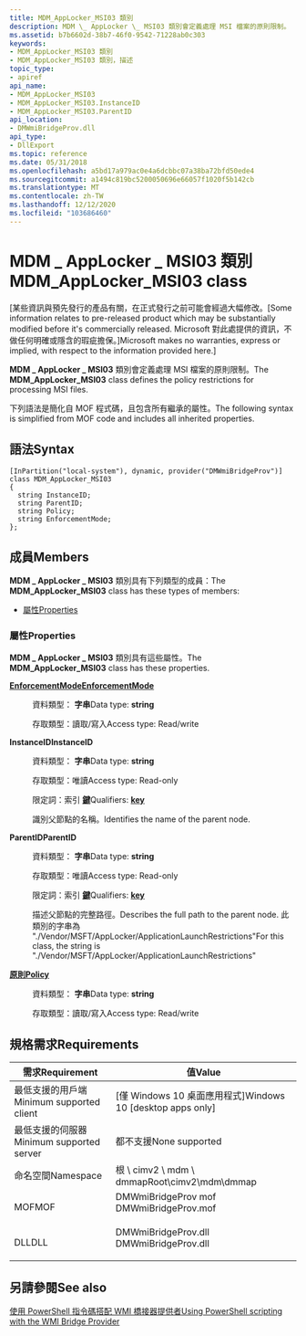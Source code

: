 ```yaml
---
title: MDM_AppLocker_MSI03 類別
description: MDM \_ AppLocker \_ MSI03 類別會定義處理 MSI 檔案的原則限制。
ms.assetid: b7b6602d-38b7-46f0-9542-71228ab0c303
keywords:
- MDM_AppLocker_MSI03 類別
- MDM_AppLocker_MSI03 類別，描述
topic_type:
- apiref
api_name:
- MDM_AppLocker_MSI03
- MDM_AppLocker_MSI03.InstanceID
- MDM_AppLocker_MSI03.ParentID
api_location:
- DMWmiBridgeProv.dll
api_type:
- DllExport
ms.topic: reference
ms.date: 05/31/2018
ms.openlocfilehash: a5bd17a979ac0e4a6dcbbc07a38ba72bfd50ede4
ms.sourcegitcommit: a1494c819bc5200050696e66057f1020f5b142cb
ms.translationtype: MT
ms.contentlocale: zh-TW
ms.lasthandoff: 12/12/2020
ms.locfileid: "103686460"
---
```

# <a name="mdm_applocker_msi03-class"></a><span data-ttu-id="0ac03-105">MDM \_ AppLocker \_ MSI03 類別</span><span class="sxs-lookup"><span data-stu-id="0ac03-105">MDM\_AppLocker\_MSI03 class</span></span>

<span data-ttu-id="0ac03-106">\[某些資訊與預先發行的產品有關，在正式發行之前可能會經過大幅修改。</span><span class="sxs-lookup"><span data-stu-id="0ac03-106">\[Some information relates to pre-released product which may be substantially modified before it's commercially released.</span></span> <span data-ttu-id="0ac03-107">Microsoft 對此處提供的資訊，不做任何明確或隱含的瑕疵擔保。\]</span><span class="sxs-lookup"><span data-stu-id="0ac03-107">Microsoft makes no warranties, express or implied, with respect to the information provided here.\]</span></span>

<span data-ttu-id="0ac03-108">**MDM \_ AppLocker \_ MSI03** 類別會定義處理 MSI 檔案的原則限制。</span><span class="sxs-lookup"><span data-stu-id="0ac03-108">The **MDM\_AppLocker\_MSI03** class defines the policy restrictions for processing MSI files.</span></span>

<span data-ttu-id="0ac03-109">下列語法是簡化自 MOF 程式碼，且包含所有繼承的屬性。</span><span class="sxs-lookup"><span data-stu-id="0ac03-109">The following syntax is simplified from MOF code and includes all inherited properties.</span></span>

## <a name="syntax"></a><span data-ttu-id="0ac03-110">語法</span><span class="sxs-lookup"><span data-stu-id="0ac03-110">Syntax</span></span>

``` syntax
[InPartition("local-system"), dynamic, provider("DMWmiBridgeProv")]
class MDM_AppLocker_MSI03
{
  string InstanceID;
  string ParentID;
  string Policy;
  string EnforcementMode;
};
```

## <a name="members"></a><span data-ttu-id="0ac03-111">成員</span><span class="sxs-lookup"><span data-stu-id="0ac03-111">Members</span></span>

<span data-ttu-id="0ac03-112">**MDM \_ AppLocker \_ MSI03** 類別具有下列類型的成員：</span><span class="sxs-lookup"><span data-stu-id="0ac03-112">The **MDM\_AppLocker\_MSI03** class has these types of members:</span></span>

-   [<span data-ttu-id="0ac03-113">屬性</span><span class="sxs-lookup"><span data-stu-id="0ac03-113">Properties</span></span>](#properties)

### <a name="properties"></a><span data-ttu-id="0ac03-114">屬性</span><span class="sxs-lookup"><span data-stu-id="0ac03-114">Properties</span></span>

<span data-ttu-id="0ac03-115">**MDM \_ AppLocker \_ MSI03** 類別具有這些屬性。</span><span class="sxs-lookup"><span data-stu-id="0ac03-115">The **MDM\_AppLocker\_MSI03** class has these properties.</span></span>

<dl> <dt>

[<span data-ttu-id="0ac03-116">**EnforcementMode**</span><span class="sxs-lookup"><span data-stu-id="0ac03-116">**EnforcementMode**</span></span>](/windows/client-management/mdm/applocker-csp)
</dt> <dd> <dl> <dt>

<span data-ttu-id="0ac03-117">資料類型： **字串**</span><span class="sxs-lookup"><span data-stu-id="0ac03-117">Data type: **string**</span></span>
</dt> <dt>

<span data-ttu-id="0ac03-118">存取類型：讀取/寫入</span><span class="sxs-lookup"><span data-stu-id="0ac03-118">Access type: Read/write</span></span>
</dt> </dl>

</dd> <dt>

<span data-ttu-id="0ac03-119">**InstanceID**</span><span class="sxs-lookup"><span data-stu-id="0ac03-119">**InstanceID**</span></span>
</dt> <dd> <dl> <dt>

<span data-ttu-id="0ac03-120">資料類型： **字串**</span><span class="sxs-lookup"><span data-stu-id="0ac03-120">Data type: **string**</span></span>
</dt> <dt>

<span data-ttu-id="0ac03-121">存取類型：唯讀</span><span class="sxs-lookup"><span data-stu-id="0ac03-121">Access type: Read-only</span></span>
</dt> <dt>

<span data-ttu-id="0ac03-122">限定詞：索引 [**鍵**](/windows/desktop/WmiSdk/key-qualifier)</span><span class="sxs-lookup"><span data-stu-id="0ac03-122">Qualifiers: [**key**](/windows/desktop/WmiSdk/key-qualifier)</span></span>
</dt> </dl>

<span data-ttu-id="0ac03-123">識別父節點的名稱。</span><span class="sxs-lookup"><span data-stu-id="0ac03-123">Identifies the name of the parent node.</span></span>

</dd> <dt>

<span data-ttu-id="0ac03-124">**ParentID**</span><span class="sxs-lookup"><span data-stu-id="0ac03-124">**ParentID**</span></span>
</dt> <dd> <dl> <dt>

<span data-ttu-id="0ac03-125">資料類型： **字串**</span><span class="sxs-lookup"><span data-stu-id="0ac03-125">Data type: **string**</span></span>
</dt> <dt>

<span data-ttu-id="0ac03-126">存取類型：唯讀</span><span class="sxs-lookup"><span data-stu-id="0ac03-126">Access type: Read-only</span></span>
</dt> <dt>

<span data-ttu-id="0ac03-127">限定詞：索引 [**鍵**](/windows/desktop/WmiSdk/key-qualifier)</span><span class="sxs-lookup"><span data-stu-id="0ac03-127">Qualifiers: [**key**](/windows/desktop/WmiSdk/key-qualifier)</span></span>
</dt> </dl>

<span data-ttu-id="0ac03-128">描述父節點的完整路徑。</span><span class="sxs-lookup"><span data-stu-id="0ac03-128">Describes the full path to the parent node.</span></span> <span data-ttu-id="0ac03-129">此類別的字串為 "./Vendor/MSFT/AppLocker/ApplicationLaunchRestrictions"</span><span class="sxs-lookup"><span data-stu-id="0ac03-129">For this class, the string is "./Vendor/MSFT/AppLocker/ApplicationLaunchRestrictions"</span></span>

</dd> <dt>

[<span data-ttu-id="0ac03-130">**原則**</span><span class="sxs-lookup"><span data-stu-id="0ac03-130">**Policy**</span></span>](/windows/client-management/mdm/applocker-csp)
</dt> <dd> <dl> <dt>

<span data-ttu-id="0ac03-131">資料類型： **字串**</span><span class="sxs-lookup"><span data-stu-id="0ac03-131">Data type: **string**</span></span>
</dt> <dt>

<span data-ttu-id="0ac03-132">存取類型：讀取/寫入</span><span class="sxs-lookup"><span data-stu-id="0ac03-132">Access type: Read/write</span></span>
</dt> </dl>

</dd> </dl>

## <a name="requirements"></a><span data-ttu-id="0ac03-133">規格需求</span><span class="sxs-lookup"><span data-stu-id="0ac03-133">Requirements</span></span>



| <span data-ttu-id="0ac03-134">需求</span><span class="sxs-lookup"><span data-stu-id="0ac03-134">Requirement</span></span> | <span data-ttu-id="0ac03-135">值</span><span class="sxs-lookup"><span data-stu-id="0ac03-135">Value</span></span> |
|-------------------------------------|------------------------------------------------------------------------------------------------|
| <span data-ttu-id="0ac03-136">最低支援的用戶端</span><span class="sxs-lookup"><span data-stu-id="0ac03-136">Minimum supported client</span></span><br/> | <span data-ttu-id="0ac03-137">\[僅 Windows 10 桌面應用程式\]</span><span class="sxs-lookup"><span data-stu-id="0ac03-137">Windows 10 \[desktop apps only\]</span></span><br/>                                                    |
| <span data-ttu-id="0ac03-138">最低支援的伺服器</span><span class="sxs-lookup"><span data-stu-id="0ac03-138">Minimum supported server</span></span><br/> | <span data-ttu-id="0ac03-139">都不支援</span><span class="sxs-lookup"><span data-stu-id="0ac03-139">None supported</span></span><br/>                                                                      |
| <span data-ttu-id="0ac03-140">命名空間</span><span class="sxs-lookup"><span data-stu-id="0ac03-140">Namespace</span></span><br/>                | <span data-ttu-id="0ac03-141">根 \\ cimv2 \\ mdm \\ dmmap</span><span class="sxs-lookup"><span data-stu-id="0ac03-141">Root\\cimv2\\mdm\\dmmap</span></span><br/>                                                             |
| <span data-ttu-id="0ac03-142">MOF</span><span class="sxs-lookup"><span data-stu-id="0ac03-142">MOF</span></span><br/>                      | <dl> <span data-ttu-id="0ac03-143"><dt>DMWmiBridgeProv mof</dt></span><span class="sxs-lookup"><span data-stu-id="0ac03-143"><dt>DMWmiBridgeProv.mof</dt></span></span> </dl> |
| <span data-ttu-id="0ac03-144">DLL</span><span class="sxs-lookup"><span data-stu-id="0ac03-144">DLL</span></span><br/>                      | <dl> <span data-ttu-id="0ac03-145"><dt>DMWmiBridgeProv.dll</dt></span><span class="sxs-lookup"><span data-stu-id="0ac03-145"><dt>DMWmiBridgeProv.dll</dt></span></span> </dl> |



## <a name="see-also"></a><span data-ttu-id="0ac03-146">另請參閱</span><span class="sxs-lookup"><span data-stu-id="0ac03-146">See also</span></span>

<dl> <dt>

[<span data-ttu-id="0ac03-147">使用 PowerShell 指令碼搭配 WMI 橋接器提供者</span><span class="sxs-lookup"><span data-stu-id="0ac03-147">Using PowerShell scripting with the WMI Bridge Provider</span></span>](/windows/client-management/mdm/using-powershell-scripting-with-the-wmi-bridge-provider)
</dt> </dl>

 


